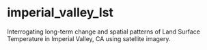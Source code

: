 # imperial_valley_lst
Interrogating long-term change and spatial patterns of Land Surface Temperature in Imperial Valley, CA using satellite imagery. 
